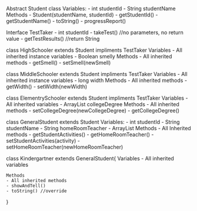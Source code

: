 
Abstract Student class
    Variables:
    - int studentId 
    - String studentName
    Methods
    - Student(studentName, studentId)
    - getStudentId()
    - getStudentName()
    - toString()
    - progressReport()

Interface TestTaker
    - int studentId
    - takeTest() //no parameters, no return value
    - getTestResults() //return String


class HighSchooler extends Student impliments TestTaker
    Variables
    - All inherited instance variables
    - Boolean smelly
    Methods
    - All inherited methods
    - getSmell() 
    - setSmell(newSmell)


class MiddleSchooler extends Student impliments TestTaker
    Variables
    - All inherited instance variables
    - long width
    Methods
    - All inherited methods
    - getWidth()
    - setWidth(newWidth)


class ElementrySchooler extends Student impliments TestTaker
    Variables
    - All inherited variables
    - ArrayList<String> collegeDegree
    Methods
    - All inherited methods
    - setCollegeDegree(newCollegeDegree)
    - getCollegeDegree()


class GeneralStudent extends Student
    Variables:
    - int studentId 
    - String studentName
    - String homeRoomTeacher
    - ArrayList<activities>
    Methods
    - All Inherited methods
    - getStudentActivities()
    - getHomeRoomTeacher()
    - setStudentActivities(activity)
    - setHomeRoomTeacher(newHomeRoomTeacher)


class Kindergartner extends GeneralStudent{
    Variables
    - All inherited variables

    Methods
    - All inherited methods
    - showAndTell()
    - toString() //override

}